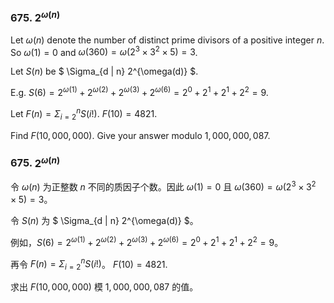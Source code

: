 ### 675. $2^{\omega(n)}$

Let $\omega(n)$ denote the number of distinct prime divisors of a positive integer $n$. So $\omega(1) = 0$ and $\omega(360) = \omega(2^{3} \times 3^{2} \times 5) = 3$.

Let $S(n)$ be $ \Sigma_{d | n} 2^{\omega(d)} $.

E.g. $S(6) = 2^{\omega(1)}+2^{\omega(2)}+2^{\omega(3)}+2^{\omega(6)} = 2^0+2^1+2^1+2^2 = 9$.

Let $F(n)=\Sigma_{i=2}^n S(i!)$. $F(10)=4821.$

Find $F(10,000,000)$. Give your answer modulo $1,000,000,087$.

### 675. $2^{\omega(n)}$

令 $\omega(n)$ 为正整数 $n$ 不同的质因子个数。因此 $\omega(1) = 0$ 且 $\omega(360) = \omega(2^{3} \times 3^{2} \times 5) = 3$。

令 $S(n)$ 为 $ \Sigma_{d | n} 2^{\omega(d)} $。

例如，$S(6) = 2^{\omega(1)}+2^{\omega(2)}+2^{\omega(3)}+2^{\omega(6)} = 2^0+2^1+2^1+2^2 = 9$。

再令 $F(n)=\Sigma_{i=2}^n S(i!)$。 $F(10)=4821.$

求出 $F(10,000,000)$ 模 $1,000,000,087$ 的值。
